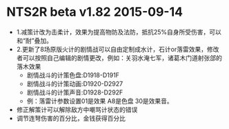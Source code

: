 # NTS2R beta v1.82 2015-09-14

- 1.减策计改为击柔计，效果为提高物防及法防，抵抗25%自身所受伤害，可以和“耐”叠加。
- 2.更新了8场原版火计的剧情战可以自由定制成水计，石计or落雷效果，修改者可以按照自己编辑的剧情更改，例如：关羽水淹七军，诸葛木门道射张郃的落木效果
    - 剧情战斗的计策色盘:D1918-D191F
    - 剧情战斗的计策动画:D1920-D2927
    - 剧情战斗的计策声音:D1928-D292F
    - 例：落雷计参数设置01是效果 A8是色盘 30是效果音。
- 修正解策计可以解除敌方中嘲骂计状态的错误
- 调节连弩伤害的百分比，金钱获得百分比
